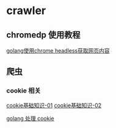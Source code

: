 # crawler

## chromedp 使用教程

[golang使用chrome headless获取网页内容](http://tech.mojotv.cn/2018/12/26/chromedp-tutorial-for-golang)

## 爬虫

### cookie 相关

[cookie基础知识-01](https://www.cnblogs.com/ajianbeyourself/p/4900140.html)
[cookie基础知识-02](https://segmentfault.com/a/1190000006156098)

[golang 处理 cookie]()


